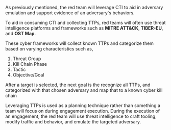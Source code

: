 As previously mentioned, the red team will leverage CTI to aid in adversary emulation and support evidence of an adversary's behaviors.

To aid in consuming CTI and collecting TTPs, red teams will often use threat intelligence platforms and frameworks such as **MITRE ATT&CK**, **TIBER-EU**, and **OST Map**.

These cyber frameworks will collect known TTPs and categorize them based on varying characteristics such as,

1. Threat Group
2. Kill Chain Phase
3. Tactic
4. Objective/Goal

After a target is selected, the next goal is the recognize all TTPs, and categorized with that chosen adversary and map that to a known cyber kill chain 

Leveraging TTPs is used as a planning technique rather than something a team will focus on during engagement execution. During the execution of an engagement, the red team will use threat intelligence to craft tooling, modify traffic and behavior, and emulate the targeted adversary.
